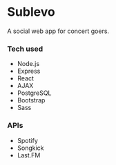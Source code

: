 # Sublevo

A social web app for concert goers.

### Tech used

* Node.js
* Express
* React
* AJAX
* PostgreSQL
* Bootstrap
* Sass

### APIs

* Spotify
* Songkick
* Last.FM
